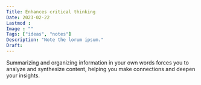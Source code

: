 ```yaml
---
Title: Enhances critical thinking
Date: 2023-02-22
Lastmod : 
Image : ""
Tags: ["ideas", "notes"]
Description: "Note the lorum ipsum."
Draft: 
---
```

Summarizing and organizing information in your own words forces you to analyze and synthesize content, helping you make connections and deepen your insights.
 